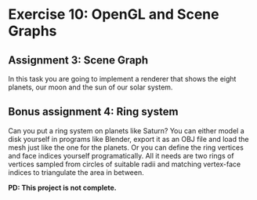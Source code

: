 # Exercise 10: OpenGL and Scene Graphs

## Assignment 3: Scene Graph

In this task you are going to implement a renderer that shows the eight planets, our moon and the sun of our solar system. 

## Bonus assignment 4: Ring system
Can you put a ring system on planets like Saturn? You can either model a disk yourself in programs
like Blender, export it as an OBJ file and load the mesh just like the one for the planets. Or you
can define the ring vertices and face indices yourself programatically. All it needs are two rings of
vertices sampled from circles of suitable radii and matching vertex-face indices to triangulate the area
in between.

**PD: This project is not complete.**
